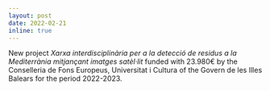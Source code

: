 ```yaml
---
layout: post
date: 2022-02-21
inline: true
---
```

New project <i> Xarxa interdisciplinària per a la detecció de residus a la Mediterrània mitjançant imatges satèl·lit</i> funded with 23.980€ by the Conselleria de Fons Europeus, Universitat i Cultura of the Govern de les Illes Balears for the period 2022-2023.


